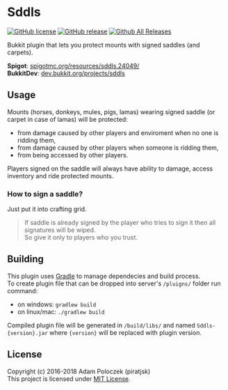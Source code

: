 # Sddls


[![GitHub license](https://img.shields.io/github/license/piratjsk/Sddls.svg)](https://github.com/piratjsk/Sddls/blob/master/LICENSE)
[![GitHub release](https://img.shields.io/github/release/piratjsk/Sddls.svg)](https://github.com/piratjsk/Sddls/releases/latest)
[![Github All Releases](https://img.shields.io/github/downloads/piratjsk/Sddls/total.svg)](https://github.com/piratjsk/Sddls/releases)

Bukkit plugin that lets you protect mounts with signed saddles (and carpets).

**Spigot**: [spigotmc.org/resources/sddls.24049/](https://www.spigotmc.org/resources/sddls.24049/)  
**BukkitDev**: [dev.bukkit.org/projects/sddls](https://dev.bukkit.org/projects/sddls)

## Usage
Mounts (horses, donkeys, mules, pigs, lamas) wearing signed saddle (or carpet in case of lamas) will be protected:
- from damage caused by other players and enviroment when no one is ridding them,
- from damage caused by other players when someone is ridding them,
- from being accessed by other players.

Players signed on the saddle will always have ability to damage, access inventory and ride protected mounts.

### How to sign a saddle?
Just put it into crafting grid.  
> If saddle is already signed by the player who tries to sign it then all signatures will be wiped.  
> So give it only to players who you trust.

## Building
This plugin uses [Gradle](https://gradle.org/) to manage dependecies and build process.  
To create plugin file that can be dropped into server's `/pluigns/` folder run command:  
- on windows: `gradlew build`  
- on linux/mac: `./gradlew build`  

Compiled plugin file will be generated in `/build/libs/` and named `Sddls-{version}.jar` where `{version}` will be replaced with plugin version.

## License
Copyright (c) 2016-2018 Adam Poloczek (piratjsk)  
This project is licensed under [MIT License](https://github.com/piratjsk/Sddls/blob/master/LICENSE).
